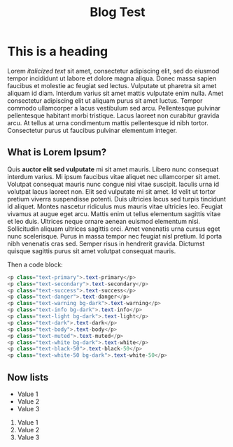 ﻿---
title: Blog Test
description: Blog description
permalink: /blog/test
canonical: /blog/test
---

# This is a heading

Lorem *italicized text* sit amet, consectetur adipiscing elit, sed do eiusmod tempor incididunt ut labore et dolore magna aliqua. Donec massa sapien faucibus et molestie ac feugiat sed lectus. Vulputate ut pharetra sit amet aliquam id diam. Interdum varius sit amet mattis vulputate enim nulla. Amet consectetur adipiscing elit ut aliquam purus sit amet luctus. Tempor commodo ullamcorper a lacus vestibulum sed arcu. Pellentesque pulvinar pellentesque habitant morbi tristique. Lacus laoreet non curabitur gravida arcu. At tellus at urna condimentum mattis pellentesque id nibh tortor. Consectetur purus ut faucibus pulvinar elementum integer.

## What is Lorem Ipsum?

Quis **auctor elit sed vulputate** mi sit amet mauris. Libero nunc consequat interdum varius. Mi ipsum faucibus vitae aliquet nec ullamcorper sit amet. Volutpat consequat mauris nunc congue nisi vitae suscipit. Iaculis urna id volutpat lacus laoreet non. Elit sed vulputate mi sit amet. Id velit ut tortor pretium viverra suspendisse potenti. Duis ultricies lacus sed turpis tincidunt id aliquet. Montes nascetur ridiculus mus mauris vitae ultricies leo. Feugiat vivamus at augue eget arcu. Mattis enim ut tellus elementum sagittis vitae et leo duis. Ultrices neque ornare aenean euismod elementum nisi. Sollicitudin aliquam ultrices sagittis orci. Amet venenatis urna cursus eget nunc scelerisque. Purus in massa tempor nec feugiat nisl pretium. Id porta nibh venenatis cras sed. Semper risus in hendrerit gravida. Dictumst quisque sagittis purus sit amet volutpat consequat mauris.

Then a code block:

```cs
<p class="text-primary">.text-primary</p>
<p class="text-secondary">.text-secondary</p>
<p class="text-success">.text-success</p>
<p class="text-danger">.text-danger</p>
<p class="text-warning bg-dark">.text-warning</p>
<p class="text-info bg-dark">.text-info</p>
<p class="text-light bg-dark">.text-light</p>
<p class="text-dark">.text-dark</p>
<p class="text-body">.text-body</p>
<p class="text-muted">.text-muted</p>
<p class="text-white bg-dark">.text-white</p>
<p class="text-black-50">.text-black-50</p>
<p class="text-white-50 bg-dark">.text-white-50</p>
```

## Now lists

- Value 1
- Value 2
- Value 3

1. Value 1
2. Value 2
3. Value 3